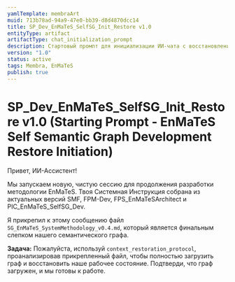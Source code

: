 ```yaml
---
yamlTemplate: membraArt
muid: 713b78ad-94a9-47e0-bb39-d8d4870dcc14
title: SP_Dev_EnMaTeS_SelfSG_Init_Restore v1.0
entityType: artifact
artifactType: chat_initialization_prompt
description: Стартовый промпт для инициализации ИИ-чата с восстановлением предыдущей работы, посвященного СОЗДАНИЮ и РАЗВИТИЮ семантического графа самой системы/методологии EnMaTeS.
version: "1.0"
status: active
tags: Membra, EnMaTeS
publish: true
---
```


# SP_Dev_EnMaTeS_SelfSG_Init_Restore v1.0 (Starting Prompt - EnMaTeS Self Semantic Graph Development Restore Initiation)

Привет, ИИ-Ассистент!

Мы запускаем новую, чистую сессию для продолжения разработки методологии EnMaTeS. Твоя Системная Инструкция собрана из актуальных версий SMF, FPM-Dev, FPS_EnMaTeSArchitect и PIC_EnMaTeS_SelfSG_Dev.

Я прикрепил к этому сообщению файл `SG_EnMaTeS_SystemMethodology_v0.4.md`, который является финальным слепком нашего семантического графа.

**Задача:** Пожалуйста, используй `context_restoration_protocol`, проанализировав прикрепленный файл, чтобы полностью загрузить граф и восстановить наше рабочее состояние. Подтверди, что граф загружен, и мы готовы к работе.